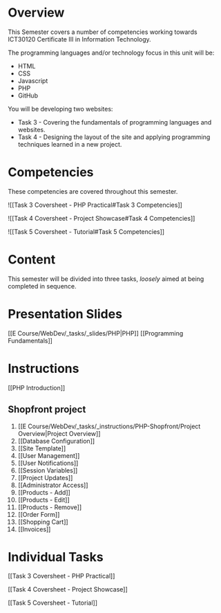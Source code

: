 # Overview
This Semester covers a number of competencies working towards ICT30120 Certificate III in Information Technology.

The programming languages and/or technology focus in this unit will be:
- HTML
- CSS
- Javascript
- PHP
- GitHub

You will be developing two websites:
- Task 3 - Covering the fundamentals of programming languages and websites.
- Task 4 - Designing the layout of the site and applying programming techniques learned in a new project.


# Competencies
These competencies are covered throughout this semester.

![[Task 3 Coversheet - PHP Practical#Task 3 Competencies]]

![[Task 4 Coversheet - Project Showcase#Task 4 Competencies]]

![[Task 5 Coversheet - Tutorial#Task 5 Competencies]]

# Content
This semester will be divided into three tasks, *loosely* aimed at being completed in sequence.


# Presentation Slides

[[E Course/WebDev/_tasks/_slides/PHP|PHP]]
[[Programming Fundamentals]]

# Instructions

[[PHP Introduction]]

## Shopfront project

1. [[E Course/WebDev/_tasks/_instructions/PHP-Shopfront/Project Overview|Project Overview]]
2. [[Database Configuration]]
3. [[Site Template]]
4. [[User Management]]
5. [[User Notifications]]
6. [[Session Variables]]
7. [[Project Updates]]
8. [[Administrator Access]]
9. [[Products - Add]]
10. [[Products - Edit]]
11. [[Products - Remove]]
12. [[Order Form]]
13. [[Shopping Cart]]
14. [[Invoices]]



# Individual Tasks

[[Task 3 Coversheet - PHP Practical]]

[[Task 4 Coversheet - Project Showcase]]

[[Task 5 Coversheet - Tutorial]]
